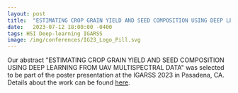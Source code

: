 ```yaml
---
layout: post
title:  "ESTIMATING CROP GRAIN YIELD AND SEED COMPOSITION USING DEEP LEARNING FROM UAV MULTISPECTRAL DATA @ IGARSS 2023"
date:   2023-07-12 18:00:00 -0400
tags: HSI Deep-learning IGARSS
image: /img/conferences/IG23_Logo_Pill.svg
---
```

Our abstract "ESTIMATING CROP GRAIN YIELD AND SEED COMPOSITION USING DEEP LEARNING FROM UAV MULTISPECTRAL DATA" was selected to be part of the poster presentation at the IGARSS 2023 in Pasadena, CA.
Details about the work can be found [here](https://2023.ieeeigarss.org/view_paper.php?PaperNum=5502).



